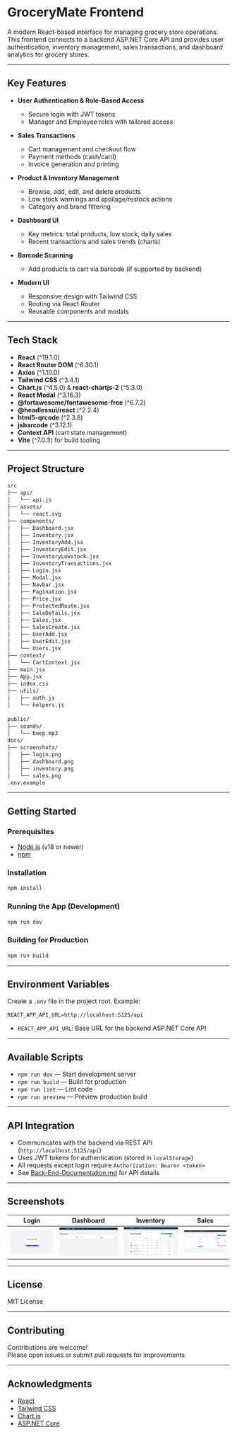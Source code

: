 # GroceryMate Frontend

A modern React-based interface for managing grocery store operations.  
This frontend connects to a backend ASP.NET Core API and provides user authentication, inventory management, sales transactions, and dashboard analytics for grocery stores.

---

## Key Features

- **User Authentication & Role-Based Access**
  - Secure login with JWT tokens
  - Manager and Employee roles with tailored access

- **Sales Transactions**
  - Cart management and checkout flow
  - Payment methods (cash/card)
  - Invoice generation and printing

- **Product & Inventory Management**
  - Browse, add, edit, and delete products
  - Low stock warnings and spoilage/restock actions
  - Category and brand filtering

- **Dashboard UI**
  - Key metrics: total products, low stock, daily sales
  - Recent transactions and sales trends (charts)

- **Barcode Scanning**
  - Add products to cart via barcode (if supported by backend)

- **Modern UI**
  - Responsive design with Tailwind CSS
  - Routing via React Router
  - Reusable components and modals

---

## Tech Stack

- **React** (^19.1.0)
- **React Router DOM** (^6.30.1)
- **Axios** (^1.10.0)
- **Tailwind CSS** (^3.4.1)
- **Chart.js** (^4.5.0) & **react-chartjs-2** (^5.3.0)
- **React Modal** (^3.16.3)
- **@fortawesome/fontawesome-free** (^6.7.2)
- **@headlessui/react** (^2.2.4)
- **html5-qrcode** (^2.3.8)
- **jsbarcode** (^3.12.1)
- **Context API** (cart state management)
- **Vite** (^7.0.3) for build tooling

---

## Project Structure

```
src
├── api/
│   └── api.js
├── assets/
│   └── react.svg
├── components/
│   ├── Dashboard.jsx
│   ├── Inventory.jsx
│   ├── InventoryAdd.jsx
│   ├── InventoryEdit.jsx
│   ├── InventoryLowstock.jsx
│   ├── InventoryTransactions.jsx
│   ├── Login.jsx
│   ├── Modal.jsx
│   ├── Navbar.jsx
│   ├── Pagination.jsx
│   ├── Price.jsx
│   ├── ProtectedRoute.jsx
│   ├── SaleDetails.jsx
│   ├── Sales.jsx
│   ├── SalesCreate.jsx
│   ├── UserAdd.jsx
│   ├── UserEdit.jsx
│   └── Users.jsx
├── context/
│   └── CartContext.jsx
├── main.jsx
├── App.jsx
├── index.css
├── utils/
│   ├── auth.js
│   └── helpers.js

public/
├── sounds/
│   └── beep.mp3
docs/
├── screenshots/
│   ├── login.png
│   ├── dashboard.png
│   ├── inventory.png
│   └── sales.png
.env.example
```

---

## Getting Started

### Prerequisites

- [Node.js](https://nodejs.org/) (v18 or newer)
- [npm](https://www.npmjs.com/)

### Installation

```bash
npm install
```

### Running the App (Development)

```bash
npm run dev
```

### Building for Production

```bash
npm run build
```

---

## Environment Variables

Create a `.env` file in the project root. Example:

```env
REACT_APP_API_URL=http://localhost:5125/api
```

- `REACT_APP_API_URL`: Base URL for the backend ASP.NET Core API

---

## Available Scripts

- `npm run dev` — Start development server
- `npm run build` — Build for production
- `npm run lint` — Lint code
- `npm run preview` — Preview production build

---

## API Integration

- Communicates with the backend via REST API (`http://localhost:5125/api`)
- Uses JWT tokens for authentication (stored in `localStorage`)
- All requests except login require `Authorization: Bearer <token>`
- See [Back-End-Documentation.md](./Back-End-Documentation.md) for API details

---

## Screenshots

<!-- Add screenshots of the UI here -->
| Login | Dashboard | Inventory | Sales |
|-------|-----------|-----------|-------|
| ![Login](docs/screenshots/login.png) | ![Dashboard](docs/screenshots/dashboard.png) | ![Inventory](docs/screenshots/inventory.png) | ![Sales](docs/screenshots/sales.png) |

---

## License

MIT License

---

## Contributing

Contributions are welcome!  
Please open issues or submit pull requests for improvements.

---

## Acknowledgments

- [React](https://react.dev/)
- [Tailwind CSS](https://tailwindcss.com/)
- [Chart.js](https://www.chartjs.org/)
- [ASP.NET Core](https://learn.microsoft.com/en-us/aspnet/core/)
